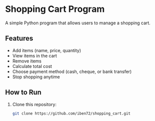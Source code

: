 # Shopping Cart Program

A simple Python program that allows users to manage a shopping cart.

## Features

- Add items (name, price, quantity)
- View items in the cart
- Remove items
- Calculate total cost
- Choose payment method (cash, cheque, or bank transfer)
- Stop shopping anytime

## How to Run

1. Clone this repository:
   ```bash
   git clone https://github.com/iben72/shopping_cart.git
   ```
